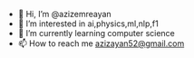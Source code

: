 - 👋 Hi, I’m @azizemreayan
- 👀 I’m interested in ai,physics,ml,nlp,f1
- 🌱 I’m currently learning computer science
- 📫 How to reach me azizayan52@gmail.com

<!---
azizayan/azizayan is a ✨ special ✨ repository because its `README.md` (this file) appears on your GitHub profile.
You can click the Preview link to take a look at your changes.
--->
